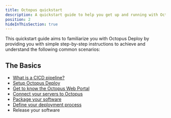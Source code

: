 ```yaml
---
title: Octopus quickstart
description: A quickstart guide to help you get up and running with Octopus Deploy as quickly as possible.
position: 2
hideInThisSection: true
---
```


This quickstart guide aims to familiarize you with Octopus Deploy by providing you with simple step-by-step instructions to achieve and understand the following common scenarios:

## The Basics

- [What is a CICD pipeline?](/docs/quickstart/the-cicd-pipeline.md)
- [Setup Octopus Deploy](/docs/quickstart/setup-octopus-deploy.md)
- [Get to know the Octopus Web Portal](/docs/quickstart/the-octopus-web-portal.md)
- [Connect your servers to Octopus](/docs/quickstart/connect-your-servers-to-ocotpus.md)
- [Package your software](/docs/quickstart/package-your-software.md)
- [Define your deployment process](/docs/quickstart/how-do-i-define-a-deployment-process.md)
- Release your software


